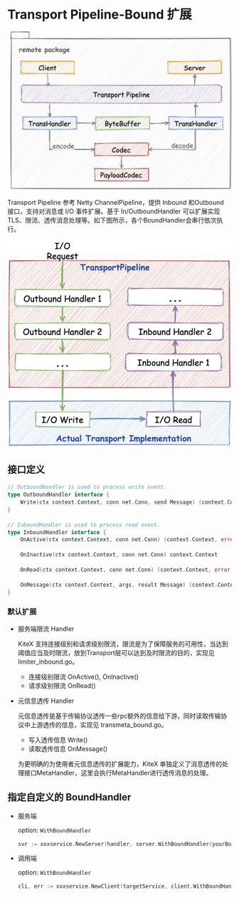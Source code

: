 # Transport Pipeline-Bound 扩展

![remote_module](../../images/remote_module.png)

Transport Pipeline 参考 Netty ChannelPipeline，提供 Inbound 和Outbound 接口，支持对消息或 I/O 事件扩展。基于 In/OutboundHandler 可以扩展实现 TLS、限流、透传消息处理等。如下图所示，各个BoundHandler会串行依次执行。

![trans_pipeline](../../images/trans_pipeline.png)

## 接口定义

```go
// OutboundHandler is used to process write event.
type OutboundHandler interface {
	Write(ctx context.Context, conn net.Conn, send Message) (context.Context, error)
}

// InboundHandler is used to process read event.
type InboundHandler interface {
	OnActive(ctx context.Context, conn net.Conn) (context.Context, error)

	OnInactive(ctx context.Context, conn net.Conn) context.Context

	OnRead(ctx context.Context, conn net.Conn) (context.Context, error)

	OnMessage(ctx context.Context, args, result Message) (context.Context, error)
}
```

### 默认扩展

- 服务端限流 Handler

  KiteX 支持连接级别和请求级别限流，限流是为了保障服务的可用性，当达到阈值应当及时限流，放到Transport层可以达到及时限流的目的，实现见 limiter_inbound.go。
  - 连接级别限流 OnActive(), OnInactive()
  - 请求级别限流 OnRead()

- 元信息透传 Handler

  元信息透传是基于传输协议透传一些rpc额外的信息给下游，同时读取传输协议中上游透传的信息，实现见 transmeta_bound.go。

  - 写入透传信息 Write()
  - 读取透传信息 OnMessage()
  
  为更明确的为使用者元信息透传的扩展能力，KiteX 单独定义了消息透传的处理接口MetaHandler，这里会执行MetaHandler进行透传消息的处理。

## 指定自定义的 BoundHandler

- 服务端

  option: `WithBoundHandler`

  ```go
  svr := xxxservice.NewServer(handler, server.WithBoundHandler(yourBoundHandler))
  ```

- 调用端

  option: `WithBoundHandler`

  ```go
  cli, err := xxxservice.NewClient(targetService, client.WithBoundHandler(yourBoundHandler))
  ```

  

